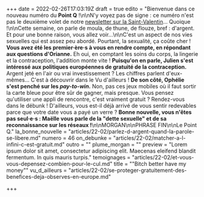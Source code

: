 +++
date = 2022-02-26T17:03:19Z
draft = true
edito = "Bienvenue dans ce nouveau numéro du **Point Q** !\n\nN'y voyez pas de signe : ce numéro n'est pas le deuxième volet de notre [newsletter sur la Saint-Valentin](https://lepointq.com/newsletters/desole-e-je-prefere-qu-on-reste-ami-e-s/)... Quoique !\n\nCette semaine, on parle de moula, de thune, de flouze, bref : d'argent. Et pour une bonne raison, vous allez voir...\n\nC'est un aspect de nos vies sexuelles qui est assez peu abordé. Pourtant, la sexualité, ça coûte cher ! **Vous avez été les premier·ère·s à vous en rendre compte, en répondant aux questions d'Orianne.** Eh oui, en comptant les soins du corps, la lingerie et la contraception, l'addition monte vite ! **Puisqu'on en parle, Julien s'est intéressé aux politiques européennes de gratuité de la contraception.** Argent jeté en l'air ou vrai investissement ? Les chiffres parlent d'eux-mêmes... C'est à découvrir dans le Vu d'ailleurs ! **De son côté, Ophélie s'est penché sur les _pay-to-win_.** Non, pas ces jeux mobiles où il faut sortir la carte bleue pour être sûr de gagner, mais presque. Vous pensez qu'utiliser une appli de rencontre, c'est vraiment gratuit ? Rendez-vous dans le débunk ! D'ailleurs, vous est-il déjà arrivé de vous sentir redevables parce que votre date vous a payé un verre ? **Bonne nouvelle, vous n'êtes pas seul·e·s : Maëlle vous parle de la \"dette sexuelle\" et de sa reconnaissance sur les réseaux !**\n\nMORGAN\n\nPHRASE FIN\n\nLe Point Q."
la_bonne_nouvelle = "articles/22-02/parlez-d-argent-quand-la-parole-se-libere.md"
numero = 46
on_debunke = "articles/22-02/matcher-a-l-infini-c-est-gratuit.md"
outro = ""
plume_morgan = ""
preview = "Lorem ipsum dolor sit amet, consectetur adipiscing elit. Maecenas eleifend blandit fermentum. In quis mauris turpis."
temoignages = "articles/22-02/et-vous-vous-depensez-combien-pour-le-cul.md"
title = "\"Bitch better have my money\""
vu_d_ailleurs = "articles/22-02/se-proteger-gratuitement-des-benefices-deja-observes-en-europe.md"

+++
